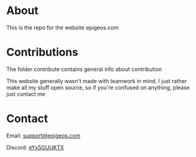 # About
This is the repo for the website epigeos.com

# Contributions
The folder contribute contains general info about contribution

This website generally wasn't made with teamwork in mind, I just rather make all my stuff open source, so if you're confused on anything, please just contact me

# Contact
Email: [support@epigeos.com](mailto:support@epigeos.com)

Discord: [eYx5GUUKTX](https://discord.gg/eYx5GUUKTX)

